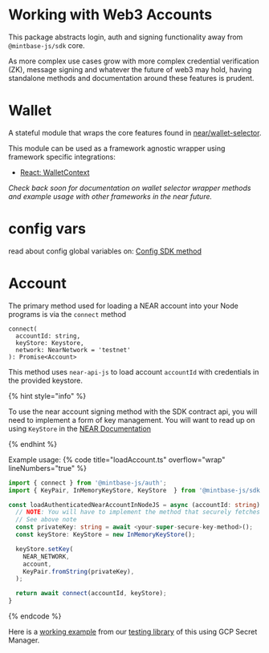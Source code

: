 # Working with Web3 Accounts

This package abstracts login, auth and signing functionality away from `@mintbase-js/sdk` core.

As more complex use cases grow with more complex credential verification (ZK), message signing and whatever the future of web3 may hold, having standalone methods and documentation around these features is prudent.

# Wallet <div name="wallet"></div>

A stateful module that wraps the core features found in [near/wallet-selector](https://github.com/near/wallet-selector/).

This module can be used as a framework agnostic wrapper using framework specific integrations:

  * [React: WalletContext](../react#walletcontext)

*Check back soon for documentation on wallet selector wrapper methods and example usage with other frameworks in the near future.*


# config vars

read about config global variables on: [Config SDK method](https://docs.mintbase.io/dev/mintbase-sdk-ref/sdk/config)

# Account <div name="account"></div>

The primary method used for loading a NEAR account into your Node programs is via the `connect` method

```
connect(
  accountId: string,
  keyStore: Keystore,
  network: NearNetwork = 'testnet'
): Promise<Account>
```

This method uses `near-api-js` to load account `accountId` with credentials in the provided keystore.

{% hint style="info" %}

To use the near account signing method with the SDK contract api, you will need to implement a form of key management.
You will want to read up on using `KeyStore` in the [NEAR Documentation](https://docs.near.org/tools/near-api-js/quick-reference#key-store)

{% endhint %}


Example usage:
{% code title="loadAccount.ts" overflow="wrap" lineNumbers="true" %}
```typescript
import { connect } from '@mintbase-js/auth';
import { KeyPair, InMemoryKeyStore, KeyStore  } from '@mintbase-js/sdk';

const loadAuthenticatedNearAccountInNodeJS = async (accountId: string) => {
  // NOTE: You will have to implement the method that securely fetches your private key.
  // See above note
  const privateKey: string = await <your-super-secure-key-method>();
  const keyStore: KeyStore = new InMemoryKeyStore();

  keyStore.setKey(
    NEAR_NETWORK,
    account,
    KeyPair.fromString(privateKey),
  );

  return await connect(accountId, keyStore);
}
```
{% endcode %}

Here is a [working example](https://github.com/Mintbase/mintbase-js/blob/alpha/packages/testing/src/utils.ts#L7) from our [testing library](../testing) of this using GCP Secret Manager.




